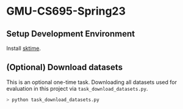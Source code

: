 # GMU-CS695-Spring23
 
## Setup Development Environment
Install [sktime](https://github.com/sktime/sktime#hourglass_flowing_sand-install-sktime).

## (Optional) Download datasets
This is an optional one-time task. Downloading all datasets used for evaluation in this project via `task_download_datasets.py`.

```bash
> python task_download_datasets.py
```

